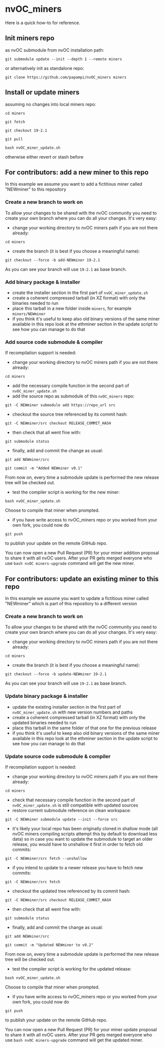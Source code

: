 # nvOC_miners

Here is a quick how-to for reference.

## Init miners repo
as nvOC submodule from nvOC installation path:

`git submodule update --init --depth 1 --remote miners`

or alternatively init as standalone repo:

`git clone https://github.com/papampi/nvOC_miners miners`

## Install or update miners
assuming no changes into local miners repo:

`cd miners`

`git fetch`

`git checkout 19-2.1`

`git pull`

`bash nvOC_miner_update.sh`

otherwise either revert or stash before

## For contributors: add a new miner to this repo
In this example we assume you want to add a fictitious miner called "NEWminer" to this repository

### Create a new branch to work on
To allow your changes to be shared with the nvOC community you need to create your own branch where you can do all your changes.
It's very easy:
- change your working directory to nvOC miners path if you are not there already:

`cd miners`

- create the branch (it is best if you choose a meaningful name):

`git checkout --force -b add-NEWminer 19-2.1`

As you can see your branch will use `19-2.1` as base branch.

### Add binary package & installer
- create the installer section in the first part of `nvOC_miner_update.sh`
- create a coherent compressed tarball (in XZ format) with only the binaries needed to run
- place this tarball in a new folder inside `miners`, for example `miners/NEWminer`
- if you think it's useful to keep also old binary versions of the same miner available in this repo look at the ethminer section in the update script to see how you can manage to do that

### Add source code submodule & compiler
If recompilation support is needed:
- change your working directory to nvOC miners path if you are not there already:

`cd miners`

- add the necessary compile function in the second part of `nvOC_miner_update.sh`
- add the source repo as submodule of this `nvOC_miners` repo:

`git -C NEWminer submodule add https://repo_url src`

- checkout the source tree referenced by its commit hash:

`git -C NEWminer/src checkout RELEASE_COMMIT_HASH`

- then check that all went fine with:

`git submodule status`

- finally, add and commit the change as usual:

`git add NEWminer/src`

`git commit -m "Added NEWminer v0.1"`

From now on, every time a submodule update is performed the new release tree will be checked out.

- test the compiler script is working for the new miner:

`bash nvOC_miner_update.sh`

Choose to compile that miner when prompted.

- if you have write access to nvOC_miners repo or you worked from your own fork, you could now do

`git push`

to publish your update on the remote GitHub repo.

You can now open a new Pull Request (PR) for your miner addition proposal to share it with all nvOC users.
After your PR gets merged everyone who use `bash nvOC miners-upgrade` command will get the new miner.

## For contributors: update an existing miner to this repo
In this example we assume you want to update a fictitious miner called "NEWminer" which is part of this repository to a different version

### Create a new branch to work on
To allow your changes to be shared with the nvOC community you need to create your own branch where you can do all your changes.
It's very easy:
- change your working directory to nvOC miners path if you are not there already:

`cd miners`

- create the branch (it is best if you choose a meaningful name):

`git checkout --force -b update-NEWminer 19-2.1`

As you can see your branch will use `19-2.1` as base branch.

### Update binary package & installer
- update the existing installer section in the first part of `nvOC_miner_update.sh` with new version numbers and paths
- create a coherent compressed tarball (in XZ format) with only the updated binaries needed to run
- place this tarball in the same folder of that one for the previous release
- if you think it's useful to keep also old binary versions of the same miner available in this repo look at the ethminer section in the update script to see how you can manage to do that

### Update source code submodule & compiler
If recompilation support is needed:
- change your working directory to nvOC miners path if you are not there already:

`cd miners`

- check that necessary compile function in the second part of `nvOC_miner_update.sh` is still compatible with updated sources
- restore current submodule reference on clean workspace:

`git -C NEWminer submodule update --init --force src`

- it's likely your local repo has been originally cloned in shallow mode (all nvOC miners compiling scripts attempt this by default to download less data) so in case you want to update the submodule to target an older release, you would have to unshallow it first in order to fetch old commits:

`git -C NEWminer/src fetch --unshallow`

- if you intend to update to a newer release you have to fetch new commits:

`git -C NEWminer/src fetch`

- checkout the updated tree referenced by its commit hash:

`git -C NEWminer/src checkout RELEASE_COMMIT_HASH`

- then check that all went fine with:

`git submodule status`

- finally, add and commit the change as usual:

`git add NEWminer/src`

`git commit -m "Updated NEWminer to v0.2"`

From now on, every time a submodule update is performed the new release tree will be checked out.

- test the compiler script is working for the updated release:

`bash nvOC_miner_update.sh`

Choose to compile that miner when prompted.

- if you have write access to nvOC_miners repo or you worked from your own fork, you could now do

`git push`

to publish your update on the remote GitHub repo.

You can now open a new Pull Request (PR) for your miner update proposal to share it with all nvOC users.
After your PR gets merged everyone who use `bash nvOC miners-upgrade` command will get the updated miner.